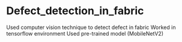 # Defect_detection_in_fabric
 Used computer vision technique to detect defect in fabric
 Worked in tensorflow environment
 Used pre-trained model (MobileNetV2)
